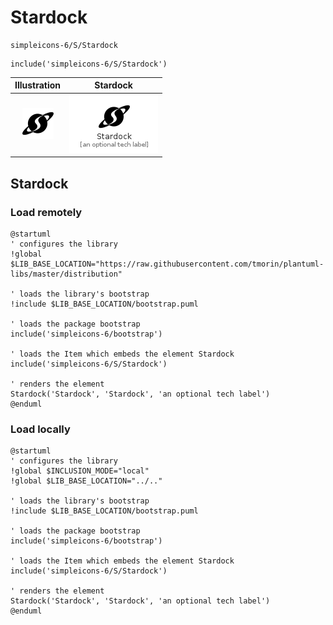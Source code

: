 # Stardock


```text
simpleicons-6/S/Stardock
```

```text
include('simpleicons-6/S/Stardock')
```



| Illustration | Stardock |
| :---: | :---: |
| ![illustration for Illustration](../../simpleicons-6/S/Stardock.png) | ![illustration for Stardock](../../simpleicons-6/S/Stardock.Local.png) |




## Stardock

### Load remotely
```plantuml
@startuml
' configures the library
!global $LIB_BASE_LOCATION="https://raw.githubusercontent.com/tmorin/plantuml-libs/master/distribution"

' loads the library's bootstrap
!include $LIB_BASE_LOCATION/bootstrap.puml

' loads the package bootstrap
include('simpleicons-6/bootstrap')

' loads the Item which embeds the element Stardock
include('simpleicons-6/S/Stardock')

' renders the element
Stardock('Stardock', 'Stardock', 'an optional tech label')
@enduml
```

### Load locally
```plantuml
@startuml
' configures the library
!global $INCLUSION_MODE="local"
!global $LIB_BASE_LOCATION="../.."

' loads the library's bootstrap
!include $LIB_BASE_LOCATION/bootstrap.puml

' loads the package bootstrap
include('simpleicons-6/bootstrap')

' loads the Item which embeds the element Stardock
include('simpleicons-6/S/Stardock')

' renders the element
Stardock('Stardock', 'Stardock', 'an optional tech label')
@enduml
```

